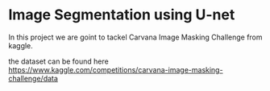 # Image Segmentation using U-net

In this project we are goint to tackel Carvana Image Masking Challenge from kaggle.<br>

the dataset can be found here https://www.kaggle.com/competitions/carvana-image-masking-challenge/data
